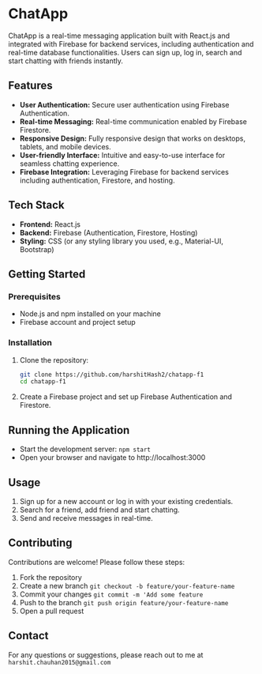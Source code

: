 # ChatApp

ChatApp is a real-time messaging application built with React.js and integrated with Firebase for backend services, including authentication and real-time database functionalities. Users can sign up, log in, search and start chatting with friends instantly.

## Features

- **User Authentication:** Secure user authentication using Firebase Authentication.
- **Real-time Messaging:** Real-time communication enabled by Firebase Firestore.
- **Responsive Design:** Fully responsive design that works on desktops, tablets, and mobile devices.
- **User-friendly Interface:** Intuitive and easy-to-use interface for seamless chatting experience.
- **Firebase Integration:** Leveraging Firebase for backend services including authentication, Firestore, and hosting.

## Tech Stack

- **Frontend:** React.js
- **Backend:** Firebase (Authentication, Firestore, Hosting)
- **Styling:** CSS (or any styling library you used, e.g., Material-UI, Bootstrap)

## Getting Started

### Prerequisites

- Node.js and npm installed on your machine
- Firebase account and project setup

### Installation

1. Clone the repository:

   ```bash
   git clone https://github.com/harshitHash2/chatapp-f1
   cd chatapp-f1

2. Create a Firebase project and set up Firebase Authentication and Firestore.

## Running the Application

- Start the development server:
  `npm start`
- Open your browser and navigate to http://localhost:3000

## Usage

1. Sign up for a new account or log in with your existing credentials.
2. Search for a friend, add friend and start chatting.
3. Send and receive messages in real-time.

## Contributing

Contributions are welcome! Please follow these steps:
1. Fork the repository
2. Create a new branch `git checkout -b feature/your-feature-name`
3. Commit your changes `git commit -m 'Add some feature`
4. Push to the branch `git push origin feature/your-feature-name`
5. Open a pull request

## Contact

For any questions or suggestions, please reach out to me at `harshit.chauhan2015@gmail.com`
